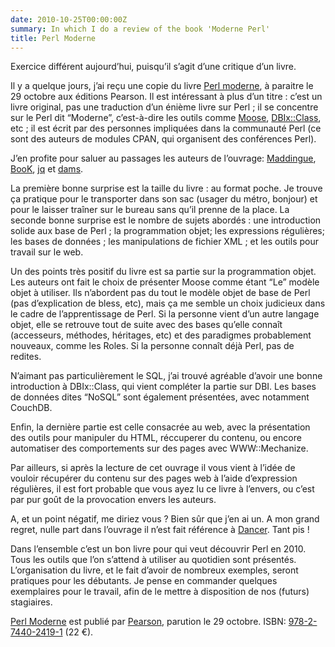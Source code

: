 ```yaml
---
date: 2010-10-25T00:00:00Z
summary: In which I do a review of the book 'Moderne Perl'
title: Perl Moderne
---
```


Exercice différent aujourd’hui, puisqu’il s’agit d’une critique d’un livre.

Il y a quelque jours, j’ai reçu une copie du livre [Perl moderne](http://www.pearson.fr/livre/?GCOI=27440100979970), à paraitre le 29 octobre aux éditions Pearson. Il est intéressant à plus d’un titre : c’est un livre original, pas une traduction d’un énième livre sur Perl ; il se concentre sur le Perl dit “Moderne”, c’est-à-dire les outils comme [Moose](http://search.cpan.org/perldoc?Moose), [DBIx::Class](http://search.cpan.org/perldoc?DBIx::Class), etc ; il est écrit par des personnes impliquées dans la communauté Perl (ce sont des auteurs de modules CPAN, qui organisent des conférences Perl).

J’en profite pour saluer au passages les auteurs de l’ouvrage: [Maddingue](http://github.com/maddingue), [BooK](http://github.com/book), [jq](http://github.com/jquelin) et [dams](http://github.com/dams).

La première bonne surprise est la taille du livre : au format poche. Je trouve ça pratique pour le transporter dans son sac (usager du métro, bonjour) et pour le laisser traîner sur le bureau sans qu’il prenne de la place. La seconde bonne surprise est le nombre de sujets abordés : une introduction solide aux base de Perl ; la programmation objet; les expressions régulières; les bases de données ; les manipulations de fichier XML ; et les outils pour travail sur le web.

Un des points très positif du livre est sa partie sur la programmation objet. Les auteurs ont fait le choix de présenter Moose comme étant “Le” modèle objet à utiliser. Ils n’abordent pas du tout le modèle objet de base de Perl (pas d’explication de bless, etc), mais ça me semble un choix judicieux dans le cadre de l’apprentissage de Perl. Si la personne vient d’un autre langage objet, elle se retrouve tout de suite avec des bases qu’elle connaît (accesseurs, méthodes, héritages, etc) et des paradigmes probablement nouveaux, comme les Roles. Si la personne connaît déjà Perl, pas de redites.

N’aimant pas particulièrement le SQL, j’ai trouvé agréable d’avoir une bonne introduction à DBIx::Class, qui vient compléter la partie sur DBI. Les bases de données dites “NoSQL” sont également présentées, avec notamment CouchDB.

Enfin, la dernière partie est celle consacrée au web, avec la présentation des outils pour manipuler du HTML, réccuperer du contenu, ou encore automatiser des comportements sur des pages avec WWW::Mechanize.

Par ailleurs, si après la lecture de cet ouvrage il vous vient à l’idée de vouloir récupérer du contenu sur des pages web à l’aide d’expression régulières, il est fort probable que vous ayez lu ce livre à l’envers, ou c’est par pur goût de la provocation envers les auteurs.

A, et un point négatif, me diriez vous ? Bien sûr que j’en ai un. A mon grand regret, nulle part dans l’ouvrage il n’est fait référence à [Dancer](http://github.com/perldancer/dancer). Tant pis !

Dans l’ensemble c’est un bon livre pour qui veut découvrir Perl en 2010. Tous les outils que l’on s’attend à utiliser au quotidien sont présentés. L’organisation du livre, et le fait d’avoir de nombreux exemples, seront pratiques pour les débutants. Je pense en commander quelques exemplaires pour le travail, afin de le mettre à disposition de nos (futurs) stagiaires.

[Perl Moderne](http://www.pearson.fr/livre/?GCOI=27440100979970) est publié par [Pearson](http://www.pearson.fr/), parution le 29 octobre. ISBN: [978-2-7440-2419-1](http://www.amazon.fr/Perl-S%C3%A9bastien-Aperghis-Tramoni/dp/2744024198/ref=sr_1_1?ie=UTF8&qid=1288034071&sr=8-1) (22 €).
